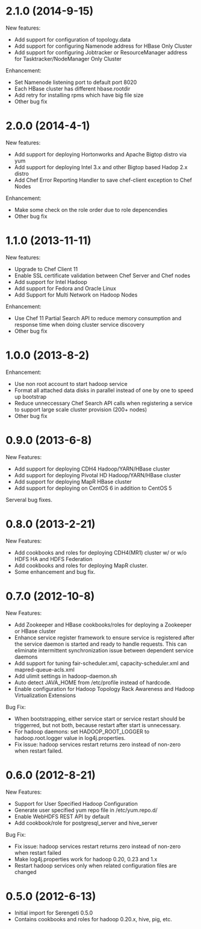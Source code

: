 # 2.1.0 (2014-9-15)

New features:
* Add support for configuration of topology.data
* Add support for configuring Namenode address for HBase Only Cluster
* Add support for configuring Jobtracker or ResourceManager address for Tasktracker/NodeManager Only Cluster

Enhancement:
* Set Namenode listening port to default port 8020
* Each HBase cluster has different hbase.rootdir
* Add retry for installing rpms which have big file size
* Other bug fix

# 2.0.0 (2014-4-1)

New features:
* Add support for deploying Hortonworks and Apache Bigtop distro via yum
* Add support for deploying Intel 3.x and other Bigtop based Hadop 2.x distro
* Add Chef Error Reporting Handler to save chef-client exception to Chef Nodes

Enhancement:
* Make some check on the role order due to role depencendies
* Other bug fix

# 1.1.0 (2013-11-11)

New features:
* Upgrade to Chef Client 11
* Enable SSL certificate validation between Chef Server and Chef nodes
* Add support for Intel Hadoop
* Add support for Fedora and Oracle Linux
* Add Support for Multi Network on Hadoop Nodes

Enhancement:
* Use Chef 11 Partial Search API to reduce memory consumption and response time when doing cluster service discovery
* Other bug fix

# 1.0.0 (2013-8-2)

Enhancement:
* Use non root account to start hadoop service
* Format all attached data disks in parallel instead of one by one to speed up bootstrap
* Reduce unneccessary Chef Search API calls when registering a service to support large scale cluster provision (200+ nodes)
* Other bug fix

# 0.9.0 (2013-6-8)

New Features:
* Add support for deploying CDH4 Hadoop/YARN/HBase cluster
* Add support for deploying Pivotal HD Hadoop/YARN/HBase cluster
* Add support for deploying MapR HBase cluster
* Add support for deploying on CentOS 6 in addition to CentOS 5

Serveral bug fixes.

# 0.8.0 (2013-2-21)

New Features:
* Add cookbooks and roles for deploying CDH4(MR1) cluster w/ or w/o HDFS HA and HDFS Federation
* Add cookbooks and roles for deploying MapR cluster.
* Some enhancement and bug fix.

# 0.7.0 (2012-10-8)

New Features:
* Add Zookeeper and HBase cookbooks/roles for deploying a Zookeeper or HBase cluster
* Enhance service register framework to ensure service is registered after the service daemon is started and ready to handle requests. This can eliminate intermittent synchronization issue between dependent service daemons
* Add support for tuning fair-scheduler.xml, capacity-scheduler.xml and mapred-queue-acls.xml
* Add ulimit settings in hadoop-daemon.sh
* Auto detect JAVA_HOME from /etc/profile instead of hardcode.
* Enable configuration for Hadoop Topology Rack Awareness and Hadoop Virtualization Extensions

Bug Fix:
* When bootstrapping, either service start or service restart should be triggerred, but not both, because restart after start is unnecessary.
* For hadoop daemons: set HADOOP_ROOT_LOGGER to hadoop.root.logger value in log4j.properties.
* Fix issue: hadoop services restart returns zero instead of non-zero when restart failed.

# 0.6.0 (2012-8-21)

New Features:
* Support for User Specified Hadoop Configuration
* Generate user specified yum repo file in /etc/yum.repo.d/
* Enable WebHDFS REST API by default
* Add cookbook/role for postgresql_server and hive_server

Bug Fix:

* Fix issue: hadoop services restart returns zero instead of non-zero when restart failed
* Make log4j.properties work for hadoop 0.20, 0.23 and 1.x
* Restart hadoop services only when related configuration files are changed

# 0.5.0 (2012-6-13)

* Initial import for Serengeti 0.5.0
* Contains cookbooks and roles for hadoop 0.20.x, hive, pig, etc.
